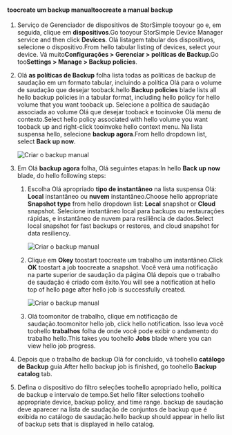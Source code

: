 
<!--author=alkohli last changed: 01/20/2017-->

#### <a name="toocreate-a-manual-backup"></a><span data-ttu-id="1ca6e-101">toocreate um backup manual</span><span class="sxs-lookup"><span data-stu-id="1ca6e-101">toocreate a manual backup</span></span>

1. <span data-ttu-id="1ca6e-102">Serviço de Gerenciador de dispositivos de StorSimple tooyour go e, em seguida, clique em **dispositivos**.</span><span class="sxs-lookup"><span data-stu-id="1ca6e-102">Go tooyour StorSimple Device Manager service and then click **Devices**.</span></span> <span data-ttu-id="1ca6e-103">Olá listagem tabular dos dispositivos, selecione o dispositivo.</span><span class="sxs-lookup"><span data-stu-id="1ca6e-103">From hello tabular listing of devices, select your device.</span></span> <span data-ttu-id="1ca6e-104">Vá muito**Configurações > Gerenciar > políticas de Backup**.</span><span class="sxs-lookup"><span data-stu-id="1ca6e-104">Go too**Settings > Manage > Backup policies**.</span></span>

2. <span data-ttu-id="1ca6e-105">Olá **as políticas de Backup** folha lista todas as políticas de backup de saudação em um formato tabular, incluindo a política Olá para o volume de saudação que desejar tooback.</span><span class="sxs-lookup"><span data-stu-id="1ca6e-105">hello **Backup policies** blade lists all hello backup policies in a tabular format, including hello policy for hello volume that you want tooback up.</span></span> <span data-ttu-id="1ca6e-106">Selecione a política de saudação associada ao volume Olá que desejar tooback e tooinvoke Olá menu de contexto.</span><span class="sxs-lookup"><span data-stu-id="1ca6e-106">Select hello policy associated with hello volume you want tooback up and right-click tooinvoke hello context menu.</span></span> <span data-ttu-id="1ca6e-107">Na lista suspensa hello, selecione **backup agora**.</span><span class="sxs-lookup"><span data-stu-id="1ca6e-107">From hello dropdown list, select **Back up now**.</span></span>

    ![Criar o backup manual](./media/storsimple-8000-create-manual-backup/createmanualbu1.png)

3. <span data-ttu-id="1ca6e-109">Em Olá **backup agora** folha, Olá seguintes etapas:</span><span class="sxs-lookup"><span data-stu-id="1ca6e-109">In hello **Back up now** blade, do hello following steps:</span></span>

    1. <span data-ttu-id="1ca6e-110">Escolha Olá apropriado **tipo de instantâneo** na lista suspensa Olá: **Local** instantâneo ou **nuvem** instantâneo.</span><span class="sxs-lookup"><span data-stu-id="1ca6e-110">Choose hello appropriate **Snapshot type** from hello dropdown list: **Local** snapshot or **Cloud** snapshot.</span></span> <span data-ttu-id="1ca6e-111">Selecione instantâneo local para backups ou restaurações rápidas, e instantâneo de nuvem para resiliência de dados.</span><span class="sxs-lookup"><span data-stu-id="1ca6e-111">Select local snapshot for fast backups or restores, and cloud snapshot for data resiliency.</span></span>

        ![Criar o backup manual](./media/storsimple-8000-create-manual-backup/createmanualbu2.png)

    2. <span data-ttu-id="1ca6e-113">Clique em **Okey** toostart toocreate um trabalho um instantâneo.</span><span class="sxs-lookup"><span data-stu-id="1ca6e-113">Click **OK** toostart a job toocreate a snapshot.</span></span> <span data-ttu-id="1ca6e-114">Você verá uma notificação na parte superior de saudação da página Olá depois que o trabalho de saudação é criado com êxito.</span><span class="sxs-lookup"><span data-stu-id="1ca6e-114">You will see a notification at hello top of hello page after hello job is successfully created.</span></span>

        ![Criar o backup manual](./media/storsimple-8000-create-manual-backup/createmanualbu4.png)

    3. <span data-ttu-id="1ca6e-116">Olá toomonitor de trabalho, clique em notificação de saudação.</span><span class="sxs-lookup"><span data-stu-id="1ca6e-116">toomonitor hello job, click hello notification.</span></span> <span data-ttu-id="1ca6e-117">Isso leva você toohello **trabalhos** folha de onde você pode exibir o andamento do trabalho hello.</span><span class="sxs-lookup"><span data-stu-id="1ca6e-117">This takes you toohello **Jobs** blade where you can view hello job progress.</span></span>


5. <span data-ttu-id="1ca6e-118">Depois que o trabalho de backup Olá for concluído, vá toohello **catálogo de Backup** guia.</span><span class="sxs-lookup"><span data-stu-id="1ca6e-118">After hello backup job is finished, go toohello **Backup catalog** tab.</span></span>

6. <span data-ttu-id="1ca6e-119">Defina o dispositivo do filtro seleções toohello apropriado hello, política de backup e intervalo de tempo.</span><span class="sxs-lookup"><span data-stu-id="1ca6e-119">Set hello filter selections toohello appropriate device, backup policy, and time range.</span></span> <span data-ttu-id="1ca6e-120">backup de saudação deve aparecer na lista de saudação de conjuntos de backup que é exibida no catálogo de saudação.</span><span class="sxs-lookup"><span data-stu-id="1ca6e-120">hello backup should appear in hello list of backup sets that is displayed in hello catalog.</span></span>

